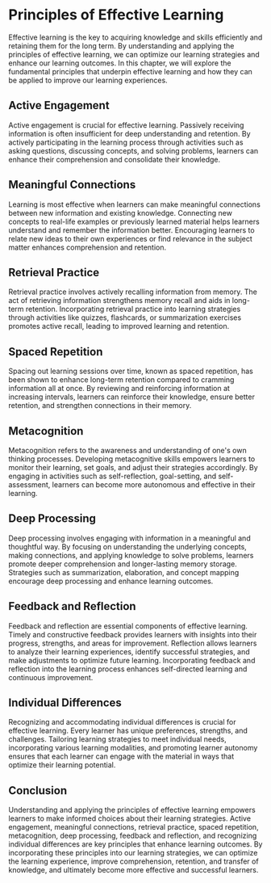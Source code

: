 Principles of Effective Learning
=========================================

Effective learning is the key to acquiring knowledge and skills efficiently and retaining them for the long term. By understanding and applying the principles of effective learning, we can optimize our learning strategies and enhance our learning outcomes. In this chapter, we will explore the fundamental principles that underpin effective learning and how they can be applied to improve our learning experiences.

Active Engagement
-----------------

Active engagement is crucial for effective learning. Passively receiving information is often insufficient for deep understanding and retention. By actively participating in the learning process through activities such as asking questions, discussing concepts, and solving problems, learners can enhance their comprehension and consolidate their knowledge.

Meaningful Connections
----------------------

Learning is most effective when learners can make meaningful connections between new information and existing knowledge. Connecting new concepts to real-life examples or previously learned material helps learners understand and remember the information better. Encouraging learners to relate new ideas to their own experiences or find relevance in the subject matter enhances comprehension and retention.

Retrieval Practice
------------------

Retrieval practice involves actively recalling information from memory. The act of retrieving information strengthens memory recall and aids in long-term retention. Incorporating retrieval practice into learning strategies through activities like quizzes, flashcards, or summarization exercises promotes active recall, leading to improved learning and retention.

Spaced Repetition
-----------------

Spacing out learning sessions over time, known as spaced repetition, has been shown to enhance long-term retention compared to cramming information all at once. By reviewing and reinforcing information at increasing intervals, learners can reinforce their knowledge, ensure better retention, and strengthen connections in their memory.

Metacognition
-------------

Metacognition refers to the awareness and understanding of one's own thinking processes. Developing metacognitive skills empowers learners to monitor their learning, set goals, and adjust their strategies accordingly. By engaging in activities such as self-reflection, goal-setting, and self-assessment, learners can become more autonomous and effective in their learning.

Deep Processing
---------------

Deep processing involves engaging with information in a meaningful and thoughtful way. By focusing on understanding the underlying concepts, making connections, and applying knowledge to solve problems, learners promote deeper comprehension and longer-lasting memory storage. Strategies such as summarization, elaboration, and concept mapping encourage deep processing and enhance learning outcomes.

Feedback and Reflection
-----------------------

Feedback and reflection are essential components of effective learning. Timely and constructive feedback provides learners with insights into their progress, strengths, and areas for improvement. Reflection allows learners to analyze their learning experiences, identify successful strategies, and make adjustments to optimize future learning. Incorporating feedback and reflection into the learning process enhances self-directed learning and continuous improvement.

Individual Differences
----------------------

Recognizing and accommodating individual differences is crucial for effective learning. Every learner has unique preferences, strengths, and challenges. Tailoring learning strategies to meet individual needs, incorporating various learning modalities, and promoting learner autonomy ensures that each learner can engage with the material in ways that optimize their learning potential.

Conclusion
----------

Understanding and applying the principles of effective learning empowers learners to make informed choices about their learning strategies. Active engagement, meaningful connections, retrieval practice, spaced repetition, metacognition, deep processing, feedback and reflection, and recognizing individual differences are key principles that enhance learning outcomes. By incorporating these principles into our learning strategies, we can optimize the learning experience, improve comprehension, retention, and transfer of knowledge, and ultimately become more effective and successful learners.
